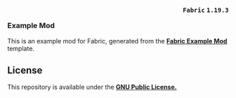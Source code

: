 ### <p align=right>`Fabric` `1.19.3`</p>Example Mod

This is an example mod for Fabric, generated from the **[Fabric Example Mod](https://github.com/FabricMC/fabric-example-mod)** template.

## License

This repository is available under the **[GNU Public License.](LICENSE)**
